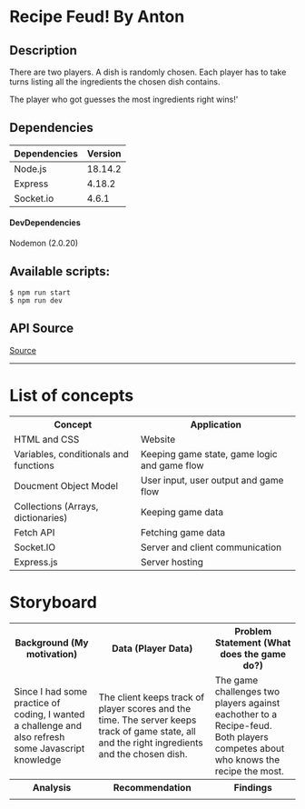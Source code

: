 # Recipe Feud! By Anton

## Description
There are two players. A dish is randomly chosen. Each player has to take turns listing all the ingredients the chosen dish contains.

The player who got guesses the most ingredients right wins!'

## Dependencies
Dependencies | Version
-|-
Node.js | 18.14.2
Express | 4.18.2
Socket.io | 4.6.1

#### DevDependencies
Nodemon (2.0.20)

## Available scripts:
```
$ npm run start
$ npm run dev
```

## API Source
[Source](https://www.themealdb.com/)

---

# List of concepts
<table>
    <tr>
        <th>Concept</th>
        <th>Application</th>
    </tr>
    <tr>
        <td>HTML and CSS</td>
        <td>Website</td>
    </tr>
    <tr>
        <td>Variables, conditionals and functions</td>
        <td>Keeping game state, game logic and game flow</td>
    </tr>
    <tr>
        <td>Doucment Object Model</td>
        <td>User input, user output and game flow</td>
    </tr>
    <tr>
        <td>Collections (Arrays, dictionaries)</td>
        <td>Keeping game data</td>
    </tr>
    <tr>
        <td>Fetch API</td>
        <td>Fetching game data</td>
    </tr>
    <tr>
        <td>Socket.IO</td>
        <td>Server and client communication</td>
    </tr>
    <tr>
        <td>Express.js</td>
        <td>Server hosting</td>
    </tr>
</table>

# Storyboard

<table>
    <tr>
        <th>Background (My motivation)</th>
        <th>Data (Player Data)</th>
        <th>Problem Statement (What does the game do?)</th>
    </tr>
    <tr>
        <td>Since I had some practice of coding, I wanted a challenge and also refresh some Javascript knowledge</td>
        <td>The client keeps track of player scores and the time. The server keeps track of game state, all and the right ingredients and the chosen dish.</td>
        <td>The game challenges two players against eachother to a Recipe-feud. Both players competes about who knows the recipe the most. </td>
    </tr>
    <tr>
        <th>Analysis</th>
        <th>Recommendation</th>
        <th>Findings</th>
    </tr>
    <tr>
        <td></td>
        <td></td>
        <td></td>
    </tr>
</table>



